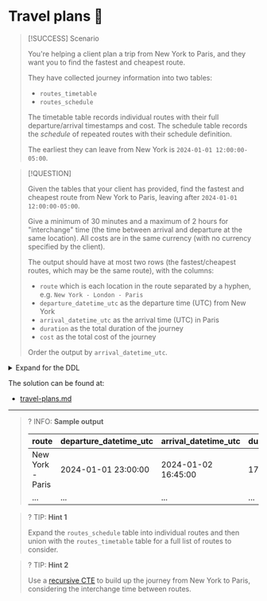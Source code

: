 # Travel plans 🚂

> [!SUCCESS] Scenario
>
> You're helping a client plan a trip from New York to Paris, and they want you to find the fastest and cheapest route.
>
> They have collected journey information into two tables:
>
> - `routes_timetable`
> - `routes_schedule`
>
> The timetable table records individual routes with their full departure/arrival timestamps and cost. The schedule table records the _schedule_ of repeated routes with their schedule definition.
>
> The earliest they can leave from New York is `2024-01-01 12:00:00-05:00`.

> [!QUESTION]
>
> Given the tables that your client has provided, find the fastest and cheapest route from New York to Paris, leaving after `2024-01-01 12:00:00-05:00`.
>
> Give a minimum of 30 minutes and a maximum of 2 hours for "interchange" time (the time between arrival and departure at the same location). All costs are in the same currency (with no currency specified by the client).
>
> The output should have at most two rows (the fastest/cheapest routes, which may be the same route), with the columns:
>
> - `route` which is each location in the route separated by a hyphen, e.g. `New York - London - Paris`
> - `departure_datetime_utc` as the departure time (UTC) from New York
> - `arrival_datetime_utc` as the arrival time (UTC) in Paris
> - `duration` as the total duration of the journey
> - `cost` as the total cost of the journey
>
> Order the output by `arrival_datetime_utc`.

<details>
<summary>Expand for the DDL</summary>
--8<-- "docs/challenging-sql-problems/problems/gold/travel-plans.sql"
</details>

The solution can be found at:

- [travel-plans.md](../../solutions/gold/travel-plans.md)

---

<!-- prettier-ignore -->
>? INFO: **Sample output**
>
> | route            | departure_datetime_utc | arrival_datetime_utc | duration |   cost |
> |:-----------------|:-----------------------|:---------------------|:---------|-------:|
> | New York - Paris | 2024-01-01 23:00:00    | 2024-01-02 16:45:00  | 17:45:00 | 279.00 |
> | ...              | ...                    | ...                  | ...      |    ... |

<!-- prettier-ignore -->
>? TIP: **Hint 1**
>
> Expand the `routes_schedule` table into individual routes and then union with the `routes_timetable` table for a full list of routes to consider.

<!-- prettier-ignore -->
>? TIP: **Hint 2**
>
> Use a [recursive CTE](../../../from-excel-to-sql/advanced-concepts/recursive-ctes.md) to build up the journey from New York to Paris, considering the interchange time between routes.
